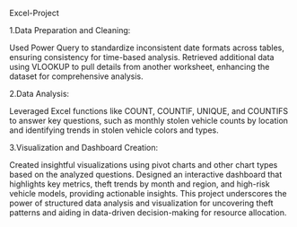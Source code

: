 Excel-Project

1.Data Preparation and Cleaning:

Used Power Query to standardize inconsistent date formats across tables, ensuring consistency for time-based analysis. Retrieved additional data using VLOOKUP to pull details from another worksheet, enhancing the dataset for comprehensive analysis.

2.Data Analysis:

Leveraged Excel functions like COUNT, COUNTIF, UNIQUE, and COUNTIFS to answer key questions, such as monthly stolen vehicle counts by location and identifying trends in stolen vehicle colors and types.

3.Visualization and Dashboard Creation:

Created insightful visualizations using pivot charts and other chart types based on the analyzed questions. Designed an interactive dashboard that highlights key metrics, theft trends by month and region, and high-risk vehicle models, providing actionable insights. This project underscores the power of structured data analysis and visualization for uncovering theft patterns and aiding in data-driven decision-making for resource allocation.
